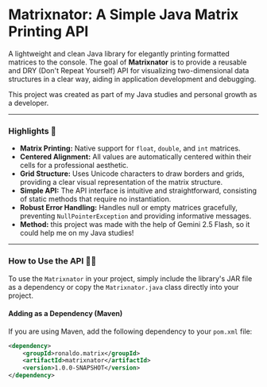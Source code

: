 # Matrixnator: A Simple Java Matrix Printing API

A lightweight and clean Java library for elegantly printing formatted matrices to the console. The goal of **Matrixnator** is to provide a reusable and DRY (Don't Repeat Yourself) API for visualizing two-dimensional data structures in a clear way, aiding in application development and debugging.

This project was created as part of my Java studies and personal growth as a developer.

---

### Highlights 🚀

-   **Matrix Printing:** Native support for `float`, `double`, and `int` matrices.
-   **Centered Alignment:** All values are automatically centered within their cells for a professional aesthetic.
-   **Grid Structure:** Uses Unicode characters to draw borders and grids, providing a clear visual representation of the matrix structure.
-   **Simple API:** The API interface is intuitive and straightforward, consisting of static methods that require no instantiation.
-   **Robust Error Handling:** Handles null or empty matrices gracefully, preventing `NullPointerException` and providing informative messages.
-   **Method:** this project was made with the help of Gemini 2.5 Flash, so it could help me on my Java studies!
---

### How to Use the API 🧑‍💻

To use the `Matrixnator` in your project, simply include the library's JAR file as a dependency or copy the `Matrixnator.java` class directly into your project.

#### Adding as a Dependency (Maven)

If you are using Maven, add the following dependency to your `pom.xml` file:

```xml
<dependency>
    <groupId>ronaldo.matrix</groupId>
    <artifactId>matrixnator</artifactId>
    <version>1.0.0-SNAPSHOT</version>
</dependency>

